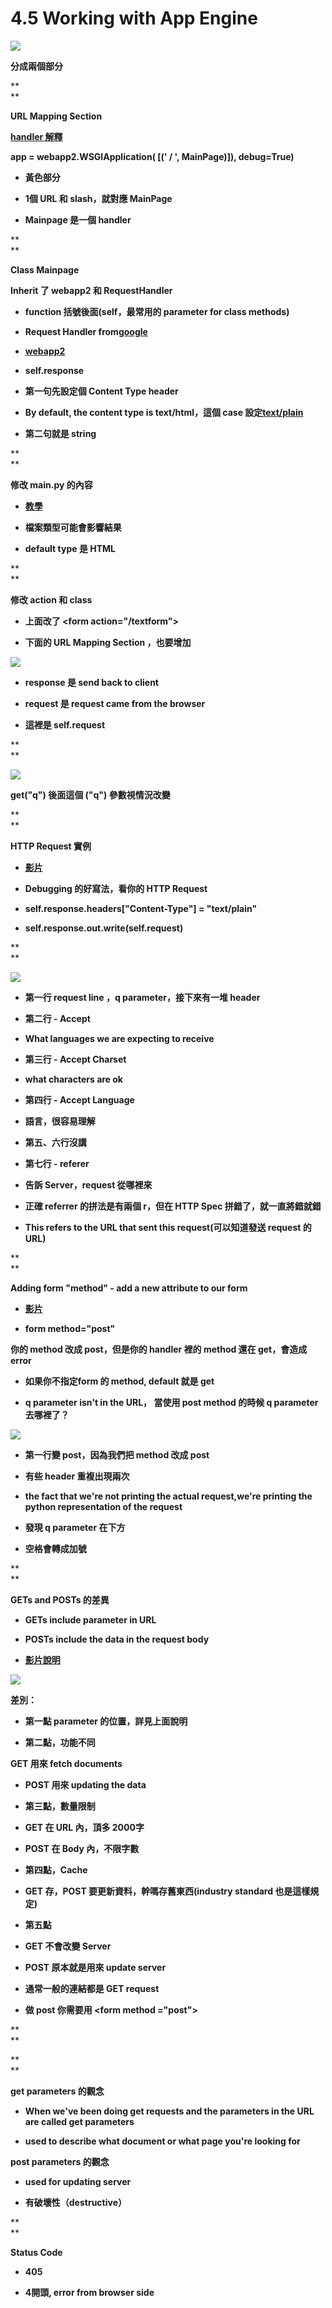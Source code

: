 # **4.5 Working with App Engine**

![](https://lh5.googleusercontent.com/gg5XQoeFQMwQfoUcypkiQ98ZbREFlpLDhFT3AXgWTm02Mnri71hE-k_5BZqQcdk-hS0lZZ-zd1sqKWaIGluGzr0hWLYTyCdiC4fKzMVpv6lNBIX9hRgY9ay-_pmmXbQgIfRZgULr)

**分成兩個部分**

**  
**

**URL Mapping Section**

[**handler 解釋**](http://stackoverflow.com/questions/195357/what-is-a-handler)

**app = webapp2.WSGIApplication\( \[\(' / ', MainPage\)\]\), debug=True\)**

* **黃色部分**

* **1個 URL 和 slash，就對應 MainPage**

* **Mainpage 是一個 handler**

**  
**

**Class Mainpage**

**Inherit 了 webapp2 和 RequestHandler**

* **function 括號後面\(self，最常用的 parameter for class methods\)**

* **Request Handler from**[**google**](https://cloud.google.com/appengine/docs/python/tools/webapp/requesthandlerclass)

* [**webapp2**](https://cloud.google.com/appengine/docs/python/tools/webapp2)

* **self.response**

* **第一句先設定個 Content Type header**

* **By default, the content type is text/html，這個 case 設定**[**text/plain**](http://bbs.csdn.net/topics/40383143)

* **第二句就是 string**

**  
**

**修改 main.py 的內容**

* [**教學**](https://www.udacity.com/course/viewer#!/c-nd000/l-4150259168/e-48741146/m-48744006)

* **檔案類型可能會影響結果**

* **default type 是 HTML**

**  
**

**修改 action 和 class**

* **上面改了 &lt;form action="/textform"&gt;**

* **下面的 URL Mapping Section ，也要增加**

![](https://lh5.googleusercontent.com/84u4OLAL7MF6hXGTc2Ep0FCOPQnks8-rsaYkJmHjkaqkiPGAkV68M8HFR3_nBdZ8wHGWpRoN9xtwgp5VoZnR3XT68J-BTEsCDEHvgxVkTDmcd2BoV9JAAIlObi2Sw0CLq3P9vg9L)

* **response 是 send back to client**

* **request 是 request came from the browser**

* **這裡是 self.request**

**  
**

![](https://lh5.googleusercontent.com/4Os-7bh1NIz1a0a1ZQU3bIbNA2BU4zYQeiBBwZNdqIMDcr3dX4faxlQQmNwoXWHvFzAotJuqHKD3U4QgPHYottwsZteOJz5FpgSN-BskjWGjCTMShE89I7ze2uBZpE1nmtQjmaX1)

**get\("q"\) 後面這個 \("q"\) 參數視情況改變**

**  
**

**HTTP Request 實例**

* [**影片**](https://www.udacity.com/course/viewer#!/c-nd000/l-4150259168/e-48754023/m-48712345)

* **Debugging 的好寫法，看你的 HTTP Request**

* **self.response.headers\["Content-Type"\] = "text/plain"**

* **self.response.out.write\(self.request\)**

**  
**

![](https://lh4.googleusercontent.com/R8X_lSQ5AdVtnRMtEomaYJSCZQ7jIkjxNgYnChohIa8PL9BokUDBehMiQtXbPiftB_nzkRprK073BKSulbuBlnqq-tT45BBaFxcddHbFIOGTYH2mQ56s6LxYVTIzaKaXOoSWidaZ)

* **第一行 request line ，q parameter，接下來有一堆 header**

* **第二行 - Accept**

* **What languages we are expecting to receive**

* **第三行 - Accept Charset**

* **what characters are ok**

* **第四行 - Accept Language**

* **語言，很容易理解**

* **第五、六行沒講**

* **第七行 - referer**

* **告訴 Server，request 從哪裡來**

* **正確 referrer 的拼法是有兩個 r，但在 HTTP Spec 拼錯了，就一直將錯就錯**

* **This refers to the URL that sent this request\(可以知道發送 request 的 URL\)**

**  
**

**Adding form "method" - add a new attribute to our form**

* [**影片**](https://www.udacity.com/course/viewer#!/c-nd000/l-4150259168/e-48741147/m-48738068)

* **form method="post"**

**你的 method 改成 post，但是你的 handler 裡的 method 還在 get，會造成 error**

* **如果你不指定form 的 method, default 就是 get**

* **q parameter isn't in the URL， 當使用 post method 的時候 q parameter去哪裡了？**

![](https://lh5.googleusercontent.com/tOxOoQcoNiXTPaciTEiNJtXr91Hpp0mjuq2PtRPcd9jfCth3yM3dR0KOjgMdyMcwGcPKRDCPFIzGiH2B-xNUregOcuLPD56q8O_aoNvS7sybKfnKVflURArHO1zXZoWPNxwjpoKr)

* **第一行變 post，因為我們把 method 改成 post**

* **有些 header 重複出現兩次**

* **the fact that we're not printing the actual request,we're printing the python representation of the request**

* **發現 q parameter 在下方**

* **空格會轉成加號**

**  
**

**GETs and POSTs 的差異**

* **GETs include parameter in URL**

* **POSTs include the data in the request body**

* [**影片說明**](https://www.udacity.com/course/viewer#!/c-nd000/l-4150259168/m-48712347)

[![](https://lh5.googleusercontent.com/x4UTDmIqd4AJPzgdRjljkZe3FFVuFoTEmlPoSVc_lDpLAJg8ES8Rsb04NFx7jkhun7IAtFuc1tp6fdb2ciAlQQgLg0HtoRaGx5ahEftWGwgIZWM0Myg8RIQn2GVUiQEFsEbLWMAI)](https://www.udacity.com/course/viewer#!/c-nd000/l-4150259168/m-48712347)

**差別：**

* **第一點 parameter 的位置，詳見上面說明**

* **第二點，功能不同**

**GET 用來 fetch documents**

* **POST 用來 updating the data**

* **第三點，數量限制**

* **GET 在 URL 內，頂多 2000字**

* **POST 在 Body 內，不限字數**

* **第四點，Cache**

* **GET 存，POST 要更新資料，幹嗎存舊東西\(industry standard 也是這樣規定\)**

* **第五點**

* **GET 不會改變 Server**

* **POST 原本就是用來 update server**

* **通常一般的連結都是 GET request**

* **做 post 你需要用 &lt;form method ="post"&gt;**

**  
**

**  
**

**get parameters 的觀念**

* **When we've been doing get requests and the parameters in the URL are called get parameters**

* **used to describe what document or what page you're looking for**

**post parameters 的觀念**

* **used for updating server**

* **有破壞性（destructive）**

**  
**

**Status Code**

* **405**

* **4開頭, error from browser side**



